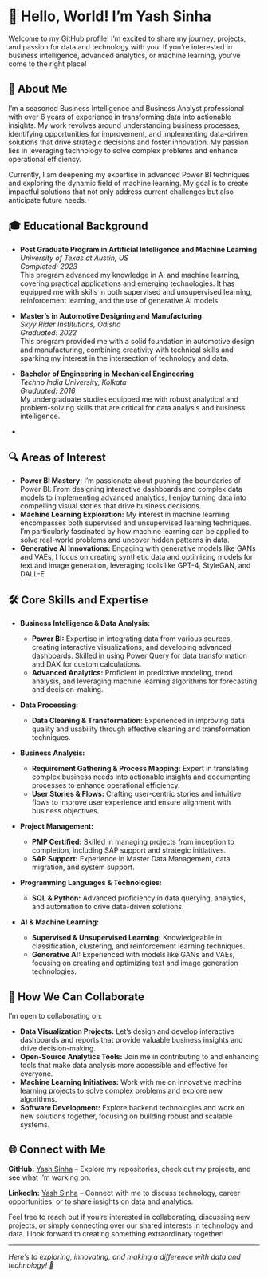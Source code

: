 # 👋 Hello, World! I’m Yash Sinha

Welcome to my GitHub profile! I’m excited to share my journey, projects, and passion for data and technology with you. If you’re interested in business intelligence, advanced analytics, or machine learning, you’ve come to the right place!

## 🌟 About Me

I’m a seasoned Business Intelligence and Business Analyst professional with over 6 years of experience in transforming data into actionable insights. My work revolves around understanding business processes, identifying opportunities for improvement, and implementing data-driven solutions that drive strategic decisions and foster innovation. My passion lies in leveraging technology to solve complex problems and enhance operational efficiency.

Currently, I am deepening my expertise in advanced Power BI techniques and exploring the dynamic field of machine learning. My goal is to create impactful solutions that not only address current challenges but also anticipate future needs.

## 🎓 Educational Background

- **Post Graduate Program in Artificial Intelligence and Machine Learning**  
   *University of Texas at Austin, US*  
  *Completed: 2023*  
  This program advanced my knowledge in AI and machine learning, covering practical applications and emerging technologies. It has equipped me with skills in both supervised and unsupervised learning, reinforcement learning, and the use of generative AI models.
  
- **Master’s in Automotive Designing and Manufacturing**  
  *Skyy Rider Institutions, Odisha*  
  *Graduated: 2022*  
  This program provided me with a solid foundation in automotive design and manufacturing, combining creativity with technical skills and sparking my interest in the intersection of technology and data.

- **Bachelor of Engineering in Mechanical Engineering**  
  *Techno India University, Kolkata*  
  *Graduated: 2016*  
  My undergraduate studies equipped me with robust analytical and problem-solving skills that are critical for data analysis and business intelligence.

-

## 🔍 Areas of Interest

- **Power BI Mastery:** I’m passionate about pushing the boundaries of Power BI. From designing interactive dashboards and complex data models to implementing advanced analytics, I enjoy turning data into compelling visual stories that drive business decisions.
- **Machine Learning Exploration:** My interest in machine learning encompasses both supervised and unsupervised learning techniques. I’m particularly fascinated by how machine learning can be applied to solve real-world problems and uncover hidden patterns in data.
- **Generative AI Innovations:** Engaging with generative models like GANs and VAEs, I focus on creating synthetic data and optimizing models for text and image generation, leveraging tools like GPT-4, StyleGAN, and DALL-E.

## 🛠️ Core Skills and Expertise

- **Business Intelligence & Data Analysis:**
  - **Power BI:** Expertise in integrating data from various sources, creating interactive visualizations, and developing advanced dashboards. Skilled in using Power Query for data transformation and DAX for custom calculations.
  - **Advanced Analytics:** Proficient in predictive modeling, trend analysis, and leveraging machine learning algorithms for forecasting and decision-making.

- **Data Processing:**
  - **Data Cleaning & Transformation:** Experienced in improving data quality and usability through effective cleaning and transformation techniques.

- **Business Analysis:**
  - **Requirement Gathering & Process Mapping:** Expert in translating complex business needs into actionable insights and documenting processes to enhance operational efficiency.
  - **User Stories & Flows:** Crafting user-centric stories and intuitive flows to improve user experience and ensure alignment with business objectives.

- **Project Management:**
  - **PMP Certified:** Skilled in managing projects from inception to completion, including SAP support and strategic initiatives.
  - **SAP Support:** Experience in Master Data Management, data migration, and system support.

- **Programming Languages & Technologies:**
  - **SQL & Python:** Advanced proficiency in data querying, analytics, and automation to drive data-driven solutions.

- **AI & Machine Learning:**
  - **Supervised & Unsupervised Learning:** Knowledgeable in classification, clustering, and reinforcement learning techniques.
  - **Generative AI:** Experienced with models like GANs and VAEs, focusing on creating and optimizing text and image generation technologies.

## 🚀 How We Can Collaborate

I’m open to collaborating on:
- **Data Visualization Projects:** Let’s design and develop interactive dashboards and reports that provide valuable business insights and drive decision-making.
- **Open-Source Analytics Tools:** Join me in contributing to and enhancing tools that make data analysis more accessible and effective for everyone.
- **Machine Learning Initiatives:** Work with me on innovative machine learning projects to solve complex problems and explore new algorithms.
- **Software Development:** Explore backend technologies and work on new solutions together, focusing on building robust and scalable systems.

## 🌐 Connect with Me

**GitHub:** [Yash Sinha](https://github.com/Yashe2024) – Explore my repositories, check out my projects, and see what I’m working on.
  
**LinkedIn:** [Yash Sinha](https://www.linkedin.com/in/yashsinha2024/) – Connect with me to discuss technology, career opportunities, or to share insights on data and analytics.

Feel free to reach out if you’re interested in collaborating, discussing new projects, or simply connecting over our shared interests in technology and data. I look forward to creating something extraordinary together!

---

*Here’s to exploring, innovating, and making a difference with data and technology! 🌟*


  

 


